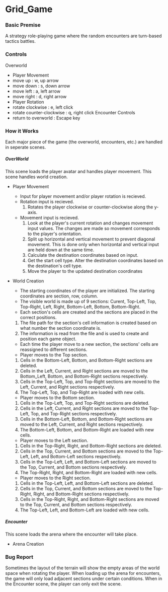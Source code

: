 # Grid_Game
### Basic Premise
A strategy role-playing game where the random encounters are turn-based tactics battles.
### Controls
Overworld
* Player Movement
 * move up    : w, up arrow
 * move down  : s, down arrow
 * move left  : a, left arrow
 * move right : d, right arrow
* Player Rotation
 * rotate clockwise         : e, left click
 * rotate counter-clockwise : q, right click
Encounter Controls
 * return to overworld : Escape key

### How it Works
Each major piece of the game (the overworld, encounters, etc.) are handled in seperate scenes.

##### OverWorld
This scene loads the player avatar and handles player movement. This scene handles world creation.
* Player Movement
  * Input for player movement and/or player rotation is recieved.
  * Rotation input is recieved.
    1. Rotates the player clockwise or counter-clockwise along the y-axis.
  * Movement input is recieved.
    1. Look at the player's current rotation and changes movement input values. The changes are made so movement corresponds to the player's orientation.
    2. Split up horizontal and vertical movement to prevent diagonal movement. This is done only when horizontal and vertical input are held down at the same time.
    3. Calculate the destination coordinates based on input.
    4. Get the start cell type. Alter the destination coordinates based on the destination's cell type.
    5. Move the player to the updated destination coordinates

* World Creation
  * The starting coordinates of the player are initialized. The starting coordinates are section, row, column.
  * The visible world is made up of 9 sections: Curent, Top-Left, Top, Top-Right, Left, Right, Bottom-Left, Bottom, Bottom-Right.
  * Each section's cells are created and the sections are placed in the correct positions.
   1. The file path for the section's cell information is created based on what number the section coordinate is.
   2. The information is read from the file and is used to create and position each game object.
  * Each time the player move to a new section, the sections' cells are reassigned to different sections.
   * Player moves to the Top section.
    1. Cells in the Bottom-Left, Bottom, and Bottom-Right sections are deleted.
    2. Cells in the Left, Current, and Right sections are moved to the Bottom_Left, Bottom, and Bottom-Right sections respectively.
    3. Cells in the Top-Left, Top, and Top-Right sections are moved to the Left, Current, and Right sections respectively.
    4. The Top-Left, Top, and Top-Right are loaded with new cells.
   * Player moves to the Bottom section.
    1. Cells in the Top-Left, Top, and Top-Right sections are deleted.
    2. Cells in the Left, Current, and Right sections are moved to the Top-Left, Top, and Top-Right sections respectively.
    3. Cells in the Bottom-Left, Bottom, and Bottom-Right sections are moved to the Left, Current, and Right sections respectively.
    4. The Bottom-Left, Bottom, and Bottom-Right are loaded with new cells.
   * Player moves to the Left section.
    1. Cells in the Top-Right, Right, and Bottom-Right sections are deleted.
    2. Cells in the Top, Current, and Bottom sections are moved to the Top-Left, Left, and Bottom-Left sections respectively.
    3. Cells in the Top-Left, Left, and Bottom-Left sections are moved to the Top, Current, and Bottom sections respectively.
    4. The Top-Right, Right, and Bottom-Right are loaded with new cells.
   * Player moves to the Right section.
    1. Cells in the Top-Left, Left, and Bottom-Left sections are deleted.
    2. Cells in the Top, Current, and Bottom sections are moved to the Top-Right, Right, and Bottom-Right sections respectively.
    3. Cells in the Top-Right, Right, and Bottom-Right sections are moved to the Top, Current, and Bottom sections respectively.
    4. The Top-Left, Left, and Bottom-Left are loaded with new cells.

##### Encounter
This scene loads the arena where the encounter will take place.
* Arena Creation

### Bug Report
Sometimes the layout of the terrain will show the empty areas of the world space when rotating the player. When loading up the arena for encounters, the game will only load adjacent sections under certain conditions. When in the Encounter scene, the player can only exit the scene.
